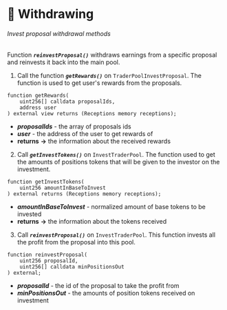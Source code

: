 # 💸 Withdrawing

###### Invest proposal withdrawal methods

Function ***`reinvestProposal()`*** withdraws earnings from a specific proposal and reinvests it back into the main pool.

1) Call the function ***`getRewards()`*** on `TraderPoolInvestProposal`. The function is used to get user's rewards from the proposals.

```solidity
function getRewards(
    uint256[] calldata proposalIds,
    address user
) external view returns (Receptions memory receptions);
```
- ***proposalIds*** - the array of proposals ids
- ***user*** - the address of the user to get rewards of
- **returns** **->** the information about the received rewards

2) Call ***`getInvestTokens()`*** on `InvestTraderPool`. The function used to get the amounts of positions tokens that will be given to the investor on the investment.

```solidity
function getInvestTokens(
    uint256 amountInBaseToInvest
) external returns (Receptions memory receptions);
```
- ***amountInBaseToInvest*** - normalized amount of base tokens to be invested
- **returns** **->** the information about the tokens received

3) Call ***`reinvestProposal()`*** on `InvestTraderPool`. This function invests all the profit from the proposal into this pool.
```solidity
function reinvestProposal(
    uint256 proposalId, 
    uint256[] calldata minPositionsOut
) external;
```
- ***proposalId*** - the id of the proposal to take the profit from
- ***minPositionsOut*** - the amounts of position tokens received on investment